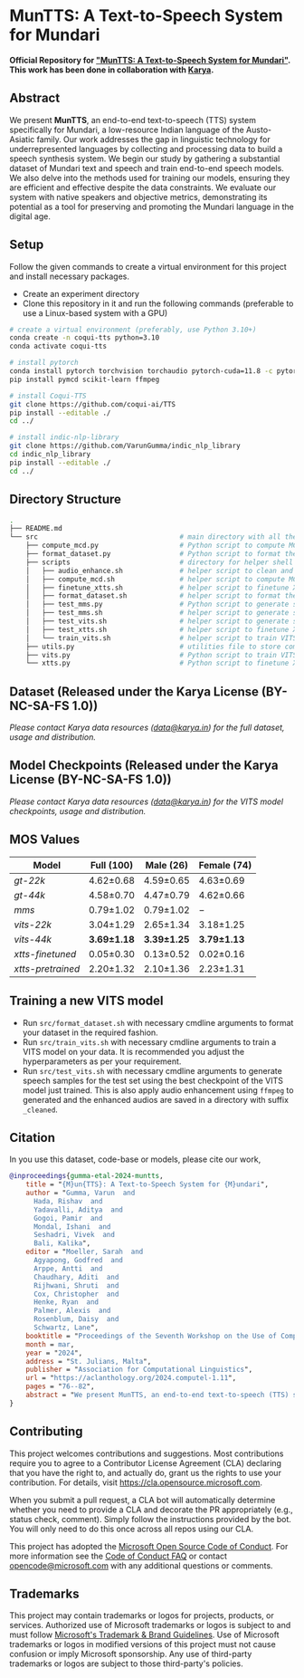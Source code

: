 # MunTTS: A Text-to-Speech System for Mundari

**Official Repository for ["MunTTS: A Text-to-Speech System for Mundari"](https://aclanthology.org/2024.computel-1.11/). This work has been done in collaboration with [Karya](https://karya.in/).**

## Abstract
We present **MunTTS**, an end-to-end text-to-speech (TTS) system specifically for Mundari, a low-resource Indian language of the Austo-Asiatic family. Our work addresses the gap in linguistic technology for underrepresented languages by collecting and processing data to build a speech synthesis system. We begin our study by gathering a substantial dataset of Mundari text and speech and train end-to-end speech models. We also delve into the methods used for training our models, ensuring they are efficient and effective despite the data constraints. We evaluate our system with native speakers and objective metrics, demonstrating its potential as a tool for preserving and promoting the Mundari language in the digital age.

## Setup
Follow the given commands to create a virtual environment for this project and install necessary packages. 

- Create an experiment directory 
- Clone this repository in it and run the following commands (preferable to use a Linux-based system with a GPU)

```bash 
# create a virtual environment (preferably, use Python 3.10+)
conda create -n coqui-tts python=3.10
conda activate coqui-tts

# install pytorch
conda install pytorch torchvision torchaudio pytorch-cuda=11.8 -c pytorch -c nvidia
pip install pymcd scikit-learn ffmpeg

# install Coqui-TTS
git clone https://github.com/coqui-ai/TTS
pip install --editable ./
cd ../

# install indic-nlp-library
git clone https://github.com/VarunGumma/indic_nlp_library
cd indic_nlp_library
pip install --editable ./
cd ../
```

## Directory Structure
```bash
.
├── README.md
└── src                                   # main directory with all the scripts and files
    ├── compute_mcd.py                    # Python script to compute MCD scores
    ├── format_dataset.py                 # Python script to format the dataset into the required structure
    ├── scripts                           # directory for helper shell scripts
    │   ├── audio_enhance.sh              # helper script to clean and enhance audio using ffmpeg
    │   ├── compute_mcd.sh                # helper script to compute MCD scores
    │   ├── finetune_xtts.sh              # helper script to finetune XTTS
    │   ├── format_dataset.sh             # helper script to format the dataset
    │   ├── test_mms.py                   # Python script to generate speech from MMS
    │   ├── test_mms.sh                   # helper script to generate speech from MMS
    │   ├── test_vits.sh                  # helper script to generate speech from VITS                    
    │   ├── test_xtts.sh                  # helper script to finetune XTTS
    │   └── train_vits.sh                 # helper script to train VITS
    ├── utils.py                          # utilities file to store common functions
    ├── vits.py                           # Python script to train VITS 
    └── xtts.py                           # Python script to finetune XTTS
```

## Dataset (Released under the Karya License (BY-NC-SA-FS 1.0))
_Please contact Karya data resources (data@karya.in) for the full dataset, usage and distribution._

## Model Checkpoints (Released under the Karya License (BY-NC-SA-FS 1.0))
_Please contact Karya data resources (data@karya.in) for the VITS model checkpoints, usage and distribution._


## MOS Values
| Model               | Full ($100$)    | Male ($26$)    | Female ($74$)    |
|---------------------|-----------------|----------------|------------------|
| *gt-22k*            | 4.62±0.68       | 4.59±0.65      | 4.63±0.69        |
| *gt-44k*            | 4.58±0.70       | 4.47±0.79      | 4.62±0.66        |
| *mms*               | 0.79±1.02       | 0.79±1.02      | $-$              |
| *vits-22k*          | 3.04±1.29       | 2.65±1.34      | 3.18±1.25        |
| *vits-44k*          | **3.69±1.18**   | **3.39±1.25**  | **3.79±1.13**    |
| *xtts-finetuned*    | 0.05±0.30       | 0.13±0.52      | 0.02±0.16        |
| *xtts-pretrained*   | 2.20±1.32       | 2.10±1.36      | 2.23±1.31        |

## Training a new VITS model
- Run `src/format_dataset.sh` with necessary cmdline arguments to format your dataset in the required fashion. 
- Run `src/train_vits.sh` with necessary cmdline arguments to train a VITS model on your data. It is recommended you adjust the hyperparameters as per your requirement. 
- Run `src/test_vits.sh` with necessary cmdline arguments to generate speech samples for the test set using the best checkpoint of the VITS model just trained. This is also apply audio enhancement using `ffmpeg` to generated and the enhanced audios are saved in a directory with suffix `_cleaned`.

## Citation
In you use this dataset, code-base or models, please cite our work,
```bibtex
@inproceedings{gumma-etal-2024-muntts,
    title = "{M}un{TTS}: A Text-to-Speech System for {M}undari",
    author = "Gumma, Varun  and
      Hada, Rishav  and
      Yadavalli, Aditya  and
      Gogoi, Pamir  and
      Mondal, Ishani  and
      Seshadri, Vivek  and
      Bali, Kalika",
    editor = "Moeller, Sarah  and
      Agyapong, Godfred  and
      Arppe, Antti  and
      Chaudhary, Aditi  and
      Rijhwani, Shruti  and
      Cox, Christopher  and
      Henke, Ryan  and
      Palmer, Alexis  and
      Rosenblum, Daisy  and
      Schwartz, Lane",
    booktitle = "Proceedings of the Seventh Workshop on the Use of Computational Methods in the Study of Endangered Languages",
    month = mar,
    year = "2024",
    address = "St. Julians, Malta",
    publisher = "Association for Computational Linguistics",
    url = "https://aclanthology.org/2024.computel-1.11",
    pages = "76--82",
    abstract = "We present MunTTS, an end-to-end text-to-speech (TTS) system specifically for Mundari, a low-resource Indian language of the Austo-Asiatic family. Our work addresses the gap in linguistic technology for underrepresented languages by collecting and processing data to build a speech synthesis system. We begin our study by gathering a substantial dataset of Mundari text and speech and train end-to-end speech models. We also delve into the methods used for training our models, ensuring they are efficient and effective despite the data constraints. We evaluate our system with native speakers and objective metrics, demonstrating its potential as a tool for preserving and promoting the Mundari language in the digital age.",
}
```

## Contributing

This project welcomes contributions and suggestions.  Most contributions require you to agree to a
Contributor License Agreement (CLA) declaring that you have the right to, and actually do, grant us
the rights to use your contribution. For details, visit https://cla.opensource.microsoft.com.

When you submit a pull request, a CLA bot will automatically determine whether you need to provide
a CLA and decorate the PR appropriately (e.g., status check, comment). Simply follow the instructions
provided by the bot. You will only need to do this once across all repos using our CLA.

This project has adopted the [Microsoft Open Source Code of Conduct](https://opensource.microsoft.com/codeofconduct/).
For more information see the [Code of Conduct FAQ](https://opensource.microsoft.com/codeofconduct/faq/) or
contact [opencode@microsoft.com](mailto:opencode@microsoft.com) with any additional questions or comments.

## Trademarks

This project may contain trademarks or logos for projects, products, or services. Authorized use of Microsoft 
trademarks or logos is subject to and must follow 
[Microsoft's Trademark & Brand Guidelines](https://www.microsoft.com/en-us/legal/intellectualproperty/trademarks/usage/general).
Use of Microsoft trademarks or logos in modified versions of this project must not cause confusion or imply Microsoft sponsorship.
Any use of third-party trademarks or logos are subject to those third-party's policies.
